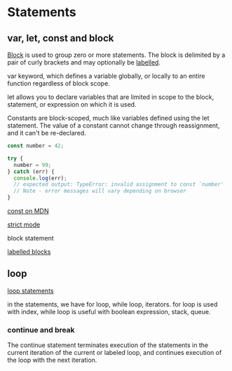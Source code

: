 # Statements

## var, let, const and block

[Block](https://developer.mozilla.org/en-US/docs/Web/JavaScript/Reference/Statements/block) is used to group zero or more statements. The block is delimited by a pair of curly brackets and may optionally be [labelled](https://developer.mozilla.org/en-US/docs/Web/JavaScript/Reference/Statements/label).

var keyword, which defines a variable globally, or locally to an entire function regardless of block scope.

let allows you to declare variables that are limited in scope to the block, statement, or expression on which it is used.

Constants are block-scoped, much like variables defined using the let statement. The value of a constant cannot change through reassignment, and it can't be re-declared.

```js
const number = 42;

try {
  number = 99;
} catch (err) {
  console.log(err);
  // expected output: TypeError: invalid assignment to const `number'
  // Note - error messages will vary depending on browser
}
```

[const on MDN](https://developer.mozilla.org/en-US/docs/Web/JavaScript/Reference/Statements/const)

[strict mode](https://devdocs.io/javascript/strict_mode)

block statement

[labelled blocks](https://developer.mozilla.org/en-US/docs/Web/JavaScript/Reference/Statements/label)

## loop

[loop statements](https://www.inf.unibz.it/~calvanese/teaching/04-05-ip/lecture-notes/uni06/index.html)

in the statements, we have for loop, while loop, iterators. for loop is used with index, while loop is useful with boolean expression, stack, queue.

### continue and break

The continue statement terminates execution of the statements in the current iteration of the current or labeled loop, and continues execution of the loop with the next iteration.
